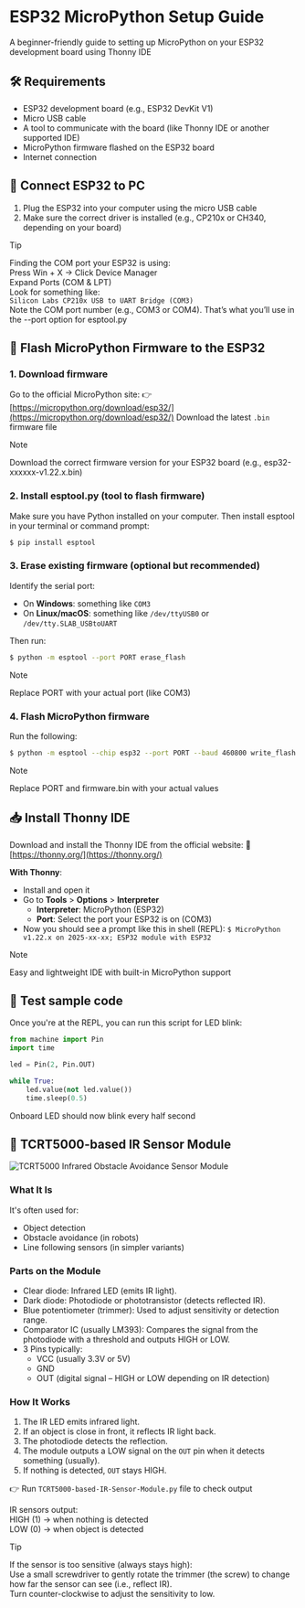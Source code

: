 # ESP32 MicroPython Setup Guide

A beginner-friendly guide to setting up MicroPython on your ESP32 development board using Thonny IDE

## 🛠️ Requirements

- ESP32 development board (e.g., ESP32 DevKit V1)
- Micro USB cable
- A tool to communicate with the board (like Thonny IDE or another supported IDE)
- MicroPython firmware flashed on the ESP32 board
- Internet connection

## 🔌 Connect ESP32 to PC

1. Plug the ESP32 into your computer using the micro USB cable
2. Make sure the correct driver is installed (e.g., CP210x or CH340, depending on your board)

> [!TIP]
> Finding the COM port your ESP32 is using:<br>
> Press Win + X → Click Device Manager<br>
> Expand Ports (COM & LPT)<br>
> Look for something like:<br>
> `Silicon Labs CP210x USB to UART Bridge (COM3)`<br>
> Note the COM port number (e.g., COM3 or COM4). That’s what you’ll use in the --port option for esptool.py

## 🔧 Flash MicroPython Firmware to the ESP32

### 1. Download firmware

Go to the official MicroPython site:
👉 [https://micropython.org/download/esp32/](https://micropython.org/download/esp32/)
Download the latest `.bin` firmware file
> [!NOTE]
> Download the correct firmware version for your ESP32 board (e.g., esp32-xxxxxx-v1.22.x.bin)

### 2. Install esptool.py (tool to flash firmware)

Make sure you have Python installed on your computer. Then install esptool in your terminal or command prompt:
``` bash
$ pip install esptool
```

### 3. Erase existing firmware (optional but recommended)

Identify the serial port:
- On **Windows**: something like `COM3`
- On **Linux/macOS**: something like `/dev/ttyUSB0` or `/dev/tty.SLAB_USBtoUART`

Then run:
``` bash
$ python -m esptool --port PORT erase_flash
```

> [!NOTE]
> Replace PORT with your actual port (like COM3)

### 4. Flash MicroPython firmware

Run the following:
``` bash
$ python -m esptool --chip esp32 --port PORT --baud 460800 write_flash -z 0x1000 firmware.bin
```

> [!NOTE]
> Replace PORT and firmware.bin with your actual values

## 📥 Install Thonny IDE

Download and install the Thonny IDE from the official website:
🔗 [https://thonny.org/](https://thonny.org/)

**With Thonny**:
- Install and open it
- Go to **Tools** > **Options** > **Interpreter**
    - **Interpreter**: MicroPython (ESP32)
    - **Port**: Select the port your ESP32 is on (COM3)
- Now you should see a prompt like this in shell (REPL):
`$ MicroPython v1.22.x on 2025-xx-xx; ESP32 module with ESP32`

> [!NOTE]
> Easy and lightweight IDE with built-in MicroPython support

## 🚀 Test sample code

Once you're at the REPL, you can run this script for LED blink:

``` python
from machine import Pin
import time

led = Pin(2, Pin.OUT)

while True:
    led.value(not led.value())
    time.sleep(0.5)
```
Onboard LED should now blink every half second

## 🔦 TCRT5000-based IR Sensor Module
![TCRT5000 Infrared Obstacle Avoidance Sensor Module](https://www.google.com/url?sa=i&url=https%3A%2F%2Fcircuit.rocks%2Fproducts%2Fproduct-2201&psig=AOvVaw2BgRkqyAdyl8Lux2g04GtO&ust=1754406114346000&source=images&cd=vfe&opi=89978449&ved=0CBUQjRxqFwoTCJiJrp628Y4DFQAAAAAdAAAAABAL)
### What It Is
It's often used for:
- Object detection
- Obstacle avoidance (in robots)
- Line following sensors (in simpler variants)

### Parts on the Module
- Clear diode: Infrared LED (emits IR light).
- Dark diode: Photodiode or phototransistor (detects reflected IR).
- Blue potentiometer (trimmer): Used to adjust sensitivity or detection range.
- Comparator IC (usually LM393): Compares the signal from the photodiode with a threshold and outputs HIGH or LOW.
- 3 Pins typically:
    - VCC (usually 3.3V or 5V)
    - GND
    - OUT (digital signal – HIGH or LOW depending on IR detection)

### How It Works
1. The IR LED emits infrared light.
2. If an object is close in front, it reflects IR light back.
3. The photodiode detects the reflection.
4. The module outputs a LOW signal on the `OUT` pin when it detects something (usually).
5. If nothing is detected, `OUT` stays HIGH.

👉 Run `TCRT5000-based-IR-Sensor-Module.py` file to check output

IR sensors output:<br>
    HIGH (1) → when nothing is detected<br>
    LOW (0) → when object is detected

> [!TIP]
> If the sensor is too sensitive (always stays high):<br>
> Use a small screwdriver to gently rotate the trimmer (the screw) to change how far the sensor can see (i.e., reflect IR).<br>
> Turn counter-clockwise to adjust the sensitivity to low.